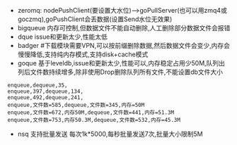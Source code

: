 * zeromq: nodePushClient(要设置大水位)-->goPullServer(也可以用zmq4或goczmq),goPushClient会丢数据(设置Send水位无效果)
* bigqueue 内存可控制,但数据文件不能自动删除,人工删除部分数据文件会报错
* dque issue和更新太少,性能太低
* badger #下载模块需要VPN,可以按前缀删除数据,然后数据文件会变少,内存会慢慢降低,支持纯内存模式,支持disk+cache模式
* goque 基于leveldb,issue和更新太少,性能可以,内存稳定占用少50M,队列出列后文件数持续增多,除非使用Drop删除队列所有文件,不能设置db文件大小
```
enqueue,dequeue,35,
enqueue,397,dequeue,134,
enqueue,492,dequeue,241,
enqueue,文件数=585,dequeue,文件数=345,内存=50M
enqueue,文件数=672,内存50M,dequeue,文件数=441,内存=51.3M
enqueue,文件数=753,内存50.3M,dequeue,文件数=532,内存=45.3M
```
* nsq 支持批量发送 每次1k*5000,每秒批量发送7次,批量大小限制5M